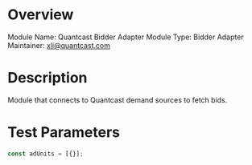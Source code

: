 # Overview

Module Name: Quantcast Bidder Adapter
Module Type: Bidder Adapter
Maintainer: xli@quantcast.com

# Description

Module that connects to Quantcast demand sources to fetch bids.

# Test Parameters

```js
const adUnits = [{}];
```